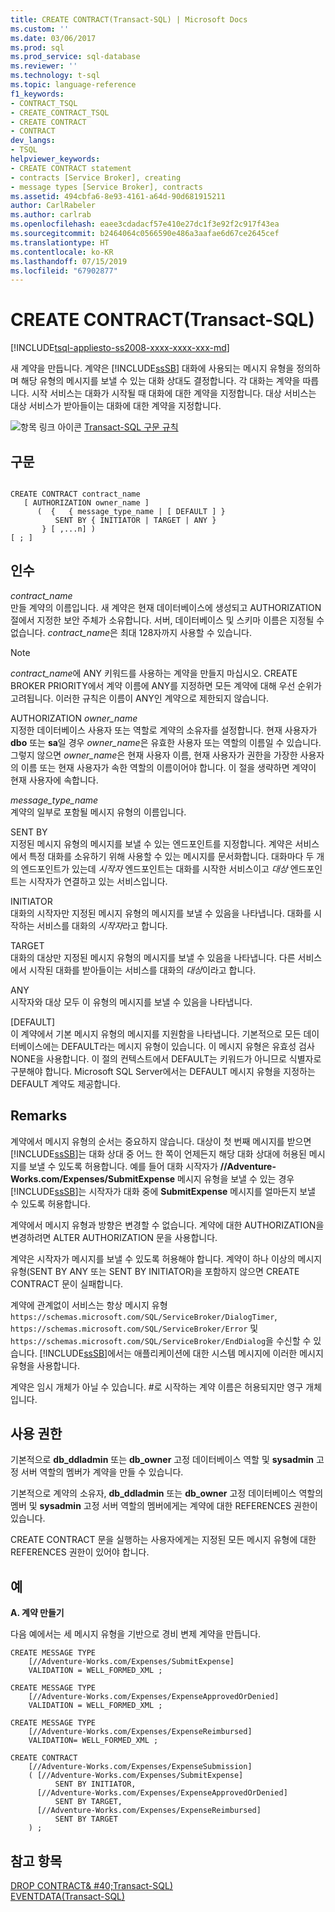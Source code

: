 ```yaml
---
title: CREATE CONTRACT(Transact-SQL) | Microsoft Docs
ms.custom: ''
ms.date: 03/06/2017
ms.prod: sql
ms.prod_service: sql-database
ms.reviewer: ''
ms.technology: t-sql
ms.topic: language-reference
f1_keywords:
- CONTRACT_TSQL
- CREATE_CONTRACT_TSQL
- CREATE CONTRACT
- CONTRACT
dev_langs:
- TSQL
helpviewer_keywords:
- CREATE CONTRACT statement
- contracts [Service Broker], creating
- message types [Service Broker], contracts
ms.assetid: 494cbfa6-8e93-4161-a64d-90d681915211
author: CarlRabeler
ms.author: carlrab
ms.openlocfilehash: eaee3cdadacf57e410e27dc1f3e92f2c917f43ea
ms.sourcegitcommit: b2464064c0566590e486a3aafae6d67ce2645cef
ms.translationtype: HT
ms.contentlocale: ko-KR
ms.lasthandoff: 07/15/2019
ms.locfileid: "67902877"
---
```

# <a name="create-contract-transact-sql"></a>CREATE CONTRACT(Transact-SQL)
[!INCLUDE[tsql-appliesto-ss2008-xxxx-xxxx-xxx-md](../../includes/tsql-appliesto-ss2008-xxxx-xxxx-xxx-md.md)]

  새 계약을 만듭니다. 계약은 [!INCLUDE[ssSB](../../includes/sssb-md.md)] 대화에 사용되는 메시지 유형을 정의하며 해당 유형의 메시지를 보낼 수 있는 대화 상대도 결정합니다. 각 대화는 계약을 따릅니다. 시작 서비스는 대화가 시작될 때 대화에 대한 계약을 지정합니다. 대상 서비스는 대상 서비스가 받아들이는 대화에 대한 계약을 지정합니다.  
  
 ![항목 링크 아이콘](../../database-engine/configure-windows/media/topic-link.gif "항목 링크 아이콘") [Transact-SQL 구문 규칙](../../t-sql/language-elements/transact-sql-syntax-conventions-transact-sql.md)  
  
## <a name="syntax"></a>구문  
  
```  
  
CREATE CONTRACT contract_name  
   [ AUTHORIZATION owner_name ]  
      (  {   { message_type_name | [ DEFAULT ] }  
          SENT BY { INITIATOR | TARGET | ANY }   
       } [ ,...n] )   
[ ; ]  
```  
  
## <a name="arguments"></a>인수  
 *contract_name*  
 만들 계약의 이름입니다. 새 계약은 현재 데이터베이스에 생성되고 AUTHORIZATION 절에서 지정한 보안 주체가 소유합니다. 서버, 데이터베이스 및 스키마 이름은 지정될 수 없습니다. *contract_name*은 최대 128자까지 사용할 수 있습니다.  
  
> [!NOTE]  
>  *contract_name*에 ANY 키워드를 사용하는 계약을 만들지 마십시오. CREATE BROKER PRIORITY에서 계약 이름에 ANY를 지정하면 모든 계약에 대해 우선 순위가 고려됩니다. 이러한 규칙은 이름이 ANY인 계약으로 제한되지 않습니다.  
  
 AUTHORIZATION *owner_name*  
 지정한 데이터베이스 사용자 또는 역할로 계약의 소유자를 설정합니다. 현재 사용자가 **dbo** 또는 **sa**일 경우 *owner_name*은 유효한 사용자 또는 역할의 이름일 수 있습니다. 그렇지 않으면 *owner_name*은 현재 사용자 이름, 현재 사용자가 권한을 가장한 사용자의 이름 또는 현재 사용자가 속한 역할의 이름이어야 합니다. 이 절을 생략하면 계약이 현재 사용자에 속합니다.  
  
 *message_type_name*  
 계약의 일부로 포함될 메시지 유형의 이름입니다.  
  
 SENT BY  
 지정된 메시지 유형의 메시지를 보낼 수 있는 엔드포인트를 지정합니다. 계약은 서비스에서 특정 대화를 소유하기 위해 사용할 수 있는 메시지를 문서화합니다. 대화마다 두 개의 엔드포인트가 있는데 *시작자* 엔드포인트는 대화를 시작한 서비스이고 *대상* 엔드포인트는 시작자가 연결하고 있는 서비스입니다.  
  
 INITIATOR  
 대화의 시작자만 지정된 메시지 유형의 메시지를 보낼 수 있음을 나타냅니다. 대화를 시작하는 서비스를 대화의 *시작자*라고 합니다.  
  
 TARGET  
 대화의 대상만 지정된 메시지 유형의 메시지를 보낼 수 있음을 나타냅니다. 다른 서비스에서 시작된 대화를 받아들이는 서비스를 대화의 *대상*이라고 합니다.  
  
 ANY  
 시작자와 대상 모두 이 유형의 메시지를 보낼 수 있음을 나타냅니다.  
  
 [DEFAULT]  
 이 계약에서 기본 메시지 유형의 메시지를 지원함을 나타냅니다. 기본적으로 모든 데이터베이스에는 DEFAULT라는 메시지 유형이 있습니다. 이 메시지 유형은 유효성 검사 NONE을 사용합니다. 이 절의 컨텍스트에서 DEFAULT는 키워드가 아니므로 식별자로 구분해야 합니다. Microsoft SQL Server에서는 DEFAULT 메시지 유형을 지정하는 DEFAULT 계약도 제공합니다.  
  
## <a name="remarks"></a>Remarks  
 계약에서 메시지 유형의 순서는 중요하지 않습니다. 대상이 첫 번째 메시지를 받으면 [!INCLUDE[ssSB](../../includes/sssb-md.md)]는 대화 상대 중 어느 한 쪽이 언제든지 해당 대화 상대에 허용된 메시지를 보낼 수 있도록 허용합니다. 예를 들어 대화 시작자가 **//Adventure-Works.com/Expenses/SubmitExpense** 메시지 유형을 보낼 수 있는 경우 [!INCLUDE[ssSB](../../includes/sssb-md.md)]는 시작자가 대화 중에 **SubmitExpense** 메시지를 얼마든지 보낼 수 있도록 허용합니다.  
  
 계약에서 메시지 유형과 방향은 변경할 수 없습니다. 계약에 대한 AUTHORIZATION을 변경하려면 ALTER AUTHORIZATION 문을 사용합니다.  
  
 계약은 시작자가 메시지를 보낼 수 있도록 허용해야 합니다. 계약이 하나 이상의 메시지 유형(SENT BY ANY 또는 SENT BY INITIATOR)을 포함하지 않으면 CREATE CONTRACT 문이 실패합니다.  
  
 계약에 관계없이 서비스는 항상 메시지 유형 `https://schemas.microsoft.com/SQL/ServiceBroker/DialogTimer`, `https://schemas.microsoft.com/SQL/ServiceBroker/Error` 및 `https://schemas.microsoft.com/SQL/ServiceBroker/EndDialog`을 수신할 수 있습니다. [!INCLUDE[ssSB](../../includes/sssb-md.md)]에서는 애플리케이션에 대한 시스템 메시지에 이러한 메시지 유형을 사용합니다.  
  
 계약은 임시 개체가 아닐 수 있습니다. #로 시작하는 계약 이름은 허용되지만 영구 개체입니다.  
  
## <a name="permissions"></a>사용 권한  
 기본적으로 **db_ddladmin** 또는 **db_owner** 고정 데이터베이스 역할 및 **sysadmin** 고정 서버 역할의 멤버가 계약을 만들 수 있습니다.  
  
 기본적으로 계약의 소유자, **db_ddladmin** 또는 **db_owner** 고정 데이터베이스 역할의 멤버 및 **sysadmin** 고정 서버 역할의 멤버에게는 계약에 대한 REFERENCES 권한이 있습니다.  
  
 CREATE CONTRACT 문을 실행하는 사용자에게는 지정된 모든 메시지 유형에 대한 REFERENCES 권한이 있어야 합니다.  
  
## <a name="examples"></a>예  
 **A. 계약 만들기**  
  
 다음 예에서는 세 메시지 유형을 기반으로 경비 변제 계약을 만듭니다.  
  
```  
CREATE MESSAGE TYPE  
    [//Adventure-Works.com/Expenses/SubmitExpense]           
    VALIDATION = WELL_FORMED_XML ;           
  
CREATE MESSAGE TYPE  
    [//Adventure-Works.com/Expenses/ExpenseApprovedOrDenied]           
    VALIDATION = WELL_FORMED_XML ;           
  
CREATE MESSAGE TYPE           
    [//Adventure-Works.com/Expenses/ExpenseReimbursed]           
    VALIDATION= WELL_FORMED_XML ;           
  
CREATE CONTRACT            
    [//Adventure-Works.com/Expenses/ExpenseSubmission]           
    ( [//Adventure-Works.com/Expenses/SubmitExpense]           
          SENT BY INITIATOR,           
      [//Adventure-Works.com/Expenses/ExpenseApprovedOrDenied]           
          SENT BY TARGET,           
      [//Adventure-Works.com/Expenses/ExpenseReimbursed]           
          SENT BY TARGET           
    ) ;  
```  
  
## <a name="see-also"></a>참고 항목  
 [DROP CONTRACT& #40;Transact-SQL&#41;](../../t-sql/statements/drop-contract-transact-sql.md)   
 [EVENTDATA&#40;Transact-SQL&#41;](../../t-sql/functions/eventdata-transact-sql.md)  
  
  
